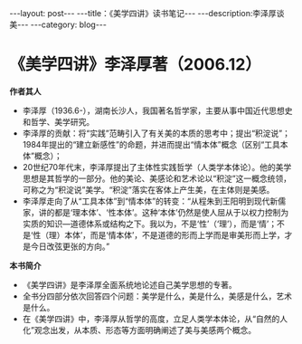 ---layout: post---
---title：《美学四讲》读书笔记---
---description:李泽厚谈美---
---category: blog---

# 《美学四讲》李泽厚著（2006.12） #

**作者其人**

- 李泽厚（1936.6-），湖南长沙人，我国著名哲学家，主要从事中国近代思想史和哲学、美学研究。
- 李泽厚的贡献：将“实践”范畴引入了有关美的本质的思考中；提出“积淀说”；1984年提出的“建立新感性”的命题，并进而提出“情本体”概念（区别“工具本体”概念）；
- 20世纪70年代末，李泽厚提出了主体性实践哲学（人类学本体论）。他的美学思想是其哲学的一部分。他的美论、美感论和艺术论以“积淀”这一概念统领，可称之为“积淀说”美学。“积淀”落实在客体上产生美，在主体则是美感。
- 李泽厚走向了从“工具本体”到“情本体”的转变：“从程朱到王阳明到现代新儒家，讲的都是‘理本体’、‘性本体’。这种‘本体’仍然是使人屈从于以权力控制为实质的知识—道德体系或结构之下。我以为，不是‘性’（‘理’），而是‘情’；不是‘性（理）本体’，而是‘情本体’，不是道德的形而上学而是审美形而上学，才是今日改弦更张的方向。”

**本书简介**

- 《美学四讲》是李泽厚全面系统地论述自己美学思想的专著。
- 全书分四部分依次回答四个问题：美学是什么，美是什么，美感是什么，艺术是什么。
- 在《美学四讲》中，李泽厚从哲学的高度，立足人类学本体论，从“自然的人化”观念出发，从本质、形态等方面明确阐述了美与美感两个概念。
